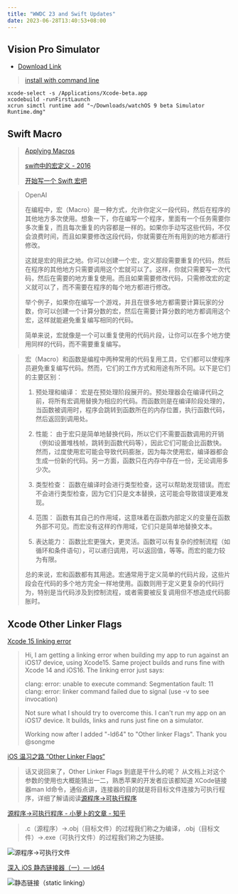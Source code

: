 ```yaml
---
title: "WWDC 23 and Swift Updates"
date: 2023-06-28T13:40:53+08:00
---
```


## Vision Pro Simulator

* [Download Link](https://developer.apple.com/download/)

> [install with command line](https://developer.apple.com/documentation/xcode/installing-additional-simulator-runtimes)

```
xcode-select -s /Applications/Xcode-beta.app
xcodebuild -runFirstLaunch
xcrun simctl runtime add "~/Downloads/watchOS 9 beta Simulator Runtime.dmg"
```

## Swift Macro

> [Applying Macros](https://developer.apple.com/documentation/Swift/applying-macros)
>
> [swift中的宏定义 - 2016](https://www.jianshu.com/p/5f5f7c4e1dc0)
>
> [开始写一个 Swift 宏吧](https://juejin.cn/post/7244720558771159098)

> OpenAI
>
> 在编程中，宏（Macro）是一种方式，允许你定义一段代码，然后在程序的其他地方多次使用。想象一下，你在编写一个程序，里面有一个任务需要你多次重复，而且每次重复的内容都是一样的。如果你手动写这些代码，不仅会浪费时间，而且如果要修改这段代码，你就需要在所有用到的地方都进行修改。
>
> 这就是宏的用武之地。你可以创建一个宏，定义那段需要重复的代码，然后在程序的其他地方只需要调用这个宏就可以了。这样，你就只需要写一次代码，然后在需要的地方重复使用。而且如果需要修改代码，只需修改宏的定义就可以了，而不需要在程序的每个地方都进行修改。
>
> 举个例子，如果你在编写一个游戏，并且在很多地方都需要计算玩家的分数，你可以创建一个计算分数的宏，然后在需要计算分数的地方都调用这个宏，这样就能避免重复编写相同的代码。
>
> 简单来说，宏就像是一个可以重复使用的代码片段，让你可以在多个地方使用同样的代码，而不需要重复编写。

> 宏（Macro）和函数是编程中两种常用的代码复用工具，它们都可以使程序员避免重复编写代码。然而，它们的工作方式和用途有所不同。以下是它们的主要区别：
>
> 1. 预处理和编译：
宏是在预处理阶段展开的。预处理器会在编译代码之前，将所有宏调用替换为相应的代码。而函数则是在编译阶段处理的，当函数被调用时，程序会跳转到函数所在的内存位置，执行函数代码，然后返回到调用处。
>
> 2. 性能：
由于宏只是简单地替换代码，所以它们不需要函数调用的开销（例如设置堆栈帧，跳转到函数代码等），因此它们可能会比函数快。然而，过度使用宏可能会导致代码膨胀，因为每次使用宏，编译器都会生成一份新的代码。另一方面，函数只在内存中存在一份，无论调用多少次。
>
> 3. 类型检查：
函数在编译时会进行类型检查，这可以帮助发现错误。而宏不会进行类型检查，因为它们只是文本替换，这可能会导致错误更难发现。
>
> 4. 范围：
函数有其自己的作用域，这意味着在函数内部定义的变量在函数外部不可见。而宏没有这样的作用域，它们只是简单地替换文本。
>
> 5. 表达能力：
函数比宏更强大，更灵活。函数可以有复杂的控制流程（如循环和条件语句），可以递归调用，可以返回值，等等。而宏的能力较为有限。
>
> 总的来说，宏和函数都有其用途。宏通常用于定义简单的代码片段，这些片段会在代码的多个地方完全一样地使用。函数则用于定义更复杂的代码行为，特别是当代码涉及到控制流程，或者需要被反复调用但不想造成代码膨胀时。

## Xcode Other Linker Flags

[Xcode 15 linking error](https://developer.apple.com/forums/thread/731089)

> Hi, I am getting a linking error when building my app to run against an iOS17 device, using Xcode15. Same project builds and runs fine with Xcode 14 and iOS16. The linking error just says:
>
> clang: error: unable to execute command: Segmentation fault: 11 clang: error: linker command failed due to signal (use -v to see invocation)
>
> Not sure what I should try to overcome this. I can't run my app on an iOS17 device. It builds, links and runs just fine on a simulator.
>
> Working now after I added "-ld64" to "Other linker Flags". Thank you @songme


[iOS 温习之路 ”Other Linker Flags“](https://zhuanlan.zhihu.com/p/34232905)

> 话又说回来了，Other Linker Flags 到底是干什么的呢？ 从文档上对这个参数的使用也大概能猜出一二，熟悉苹果的开发者应该都知道 XCode链接器man ld命令，通俗点讲，连接器的目的就是将目标文件连接为可执行程序，详细了解请阅读[源程序->可执行程序](https://zhuanlan.zhihu.com/p/31895059)

[源程序->可执行程序 - 小萝卜的文章 - 知乎](https://zhuanlan.zhihu.com/p/31895059)

> .c（源程序）->.obj（目标文件）的过程我们称之为编译，.obj（目标文件）->.exe（可执行文件）的过程我们称之为链接。

![源程序->可执行文件](https://pic1.zhimg.com/80/v2-f996490e3e745d2d91fcd01e28332074_1440w.webp)

[深入 iOS 静态链接器（一）— ld64](https://segmentfault.com/a/1190000040726418)

![静态链接（static linking）](https://segmentfault.com/img/remote/1460000040726420)